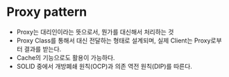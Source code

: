 # Proxy pattern
- Proxy는 대리인이라는 뜻으로서, 뭔가를 대신해서 처리하는 것
- Proxy Class를 통해서 대신 전달하는 형태로 설계되며, 실제 Client는 Proxy로부터 결과를 받는다.
- Cache의 기능으로도 활용이 가능하다.
- SOLID 중에서 개방폐쇄 원칙(OCP)과 의존 역전 원칙(DIP)를 따른다.
